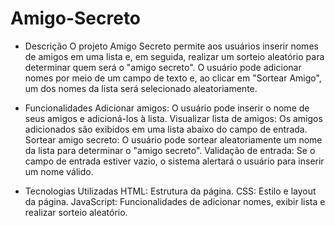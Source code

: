 # Amigo-Secreto

- Descrição
O projeto Amigo Secreto permite aos usuários inserir nomes de amigos em uma lista e, em seguida, realizar um sorteio aleatório para determinar quem será o "amigo secreto". O usuário pode adicionar nomes por meio de um campo de texto e, ao clicar em "Sortear Amigo", um dos nomes da lista será selecionado aleatoriamente.

- Funcionalidades
Adicionar amigos: O usuário pode inserir o nome de seus amigos e adicioná-los à lista.
Visualizar lista de amigos: Os amigos adicionados são exibidos em uma lista abaixo do campo de entrada.
Sortear amigo secreto: O usuário pode sortear aleatoriamente um nome da lista para determinar o "amigo secreto".
Validação de entrada: Se o campo de entrada estiver vazio, o sistema alertará o usuário para inserir um nome válido.

- Tecnologias Utilizadas
HTML: Estrutura da página.
CSS: Estilo e layout da página.
JavaScript: Funcionalidades de adicionar nomes, exibir lista e realizar sorteio aleatório.

